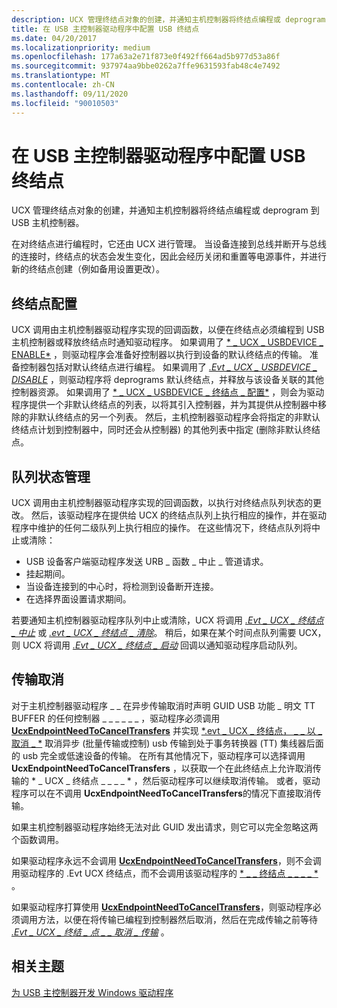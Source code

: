 ```yaml
---
description: UCX 管理终结点对象的创建，并通知主机控制器将终结点编程或 deprogram 到 USB 主机控制器。
title: 在 USB 主控制器驱动程序中配置 USB 终结点
ms.date: 04/20/2017
ms.localizationpriority: medium
ms.openlocfilehash: 177a63a2e71f873e0f492ff664ad5b977d53a86f
ms.sourcegitcommit: 937974aa9bbe0262a7ffe9631593fab48c4e7492
ms.translationtype: MT
ms.contentlocale: zh-CN
ms.lasthandoff: 09/11/2020
ms.locfileid: "90010503"
---
```

# <a name="configure-usb-endpoints-in-a-usb-host-controller-driver"></a>在 USB 主控制器驱动程序中配置 USB 终结点


UCX 管理终结点对象的创建，并通知主机控制器将终结点编程或 deprogram 到 USB 主机控制器。

在对终结点进行编程时，它还由 UCX 进行管理。 当设备连接到总线并断开与总线的连接时，终结点的状态会发生变化，因此会经历关闭和重置等电源事件，并进行新的终结点创建（例如备用设置更改）。

## <a name="endpoint-configuration"></a>终结点配置


UCX 调用由主机控制器驱动程序实现的回调函数，以便在终结点必须编程到 USB 主机控制器或释放终结点时通知驱动程序。 如果调用了 [* \_ UCX \_ USBDEVICE \_ ENABLE*](/windows-hardware/drivers/ddi/ucxusbdevice/nc-ucxusbdevice-evt_ucx_usbdevice_enable) ，则驱动程序会准备好控制器以执行到设备的默认终结点的传输。 准备控制器包括对默认终结点进行编程。 如果调用了 [*.Evt \_ UCX \_ USBDEVICE \_ DISABLE*](/windows-hardware/drivers/ddi/ucxusbdevice/nc-ucxusbdevice-evt_ucx_usbdevice_disable) ，则驱动程序将 deprograms 默认终结点，并释放与该设备关联的其他控制器资源。 如果调用了 [* \_ UCX \_ USBDEVICE \_ 终结点 \_ 配置*](/windows-hardware/drivers/ddi/ucxusbdevice/nc-ucxusbdevice-evt_ucx_usbdevice_endpoints_configure) ，则会为驱动程序提供一个非默认终结点的列表，以将其引入控制器，并为其提供从控制器中移除的非默认终结点的另一个列表。 然后，主机控制器驱动程序会将指定的非默认终结点计划到控制器中，同时还会从控制器) 的其他列表中指定 (删除非默认终结点。

## <a name="queue-state-management"></a>队列状态管理


UCX 调用由主机控制器驱动程序实现的回调函数，以执行对终结点队列状态的更改。 然后，该驱动程序在提供给 UCX 的终结点队列上执行相应的操作，并在驱动程序中维护的任何二级队列上执行相应的操作。 在这些情况下，终结点队列将中止或清除：

-   USB 设备客户端驱动程序发送 URB \_ 函数 \_ 中止 \_ 管道请求。
-   挂起期间。
-   当设备连接到的中心时，将检测到设备断开连接。
-   在选择界面设置请求期间。

若要通知主机控制器驱动程序队列中止或清除，UCX 将调用 [*.Evt \_ UCX \_ 终结点 \_ 中止*](/windows-hardware/drivers/ddi/ucxendpoint/nc-ucxendpoint-evt_ucx_endpoint_abort) 或 [*.evt \_ UCX \_ 终结点 \_ 清除*](/windows-hardware/drivers/ddi/ucxendpoint/nc-ucxendpoint-evt_ucx_endpoint_purge)。 稍后，如果在某个时间点队列需要 UCX，则 UCX 将调用 [*.Evt \_ UCX \_ 终结点 \_ 启动*](/windows-hardware/drivers/ddi/ucxendpoint/nc-ucxendpoint-evt_ucx_endpoint_start) 回调以通知驱动程序启动队列。

## <a name="transfer-cancellation"></a>传输取消


对于主机控制器驱动程序 \_ \_ 在异步传输取消时声明 GUID USB 功能 \_ 明文 TT BUFFER 的任何控制器 \_ \_ \_ \_ \_ \_ ，驱动程序必须调用 [**UcxEndpointNeedToCancelTransfers**](/windows-hardware/drivers/ddi/ucxendpoint/nf-ucxendpoint-ucxendpointneedtocanceltransfers) 并实现 [*.evt \_ UCX \_ 终结点， \_ \_ 以 \_ 取消 \_ *](/windows-hardware/drivers/ddi/ucxendpoint/nc-ucxendpoint-evt_ucx_endpoint_ok_to_cancel_transfers) 取消异步 (批量传输或控制) usb 传输到处于事务转换器 (TT) 集线器后面的 usb 完全或低速设备的传输。 在所有其他情况下，驱动程序可以选择调用 **UcxEndpointNeedToCancelTransfers** ，以获取一个在此终结点上允许取消传输的 * \_ UCX \_ 终结点 \_ \_ \_ \_ * ，然后驱动程序可以继续取消传输。 或者，驱动程序可以在不调用 **UcxEndpointNeedToCancelTransfers**的情况下直接取消传输。

如果主机控制器驱动程序始终无法对此 GUID 发出请求，则它可以完全忽略这两个函数调用。

如果驱动程序永远不会调用 [**UcxEndpointNeedToCancelTransfers**](/windows-hardware/drivers/ddi/ucxendpoint/nf-ucxendpoint-ucxendpointneedtocanceltransfers)，则不会调用驱动程序的 .Evt UCX 终结点，而不会调用该驱动程序的 [* \_ \_ 终结点 \_ \_ \_ \_ *](/windows-hardware/drivers/ddi/ucxendpoint/nc-ucxendpoint-evt_ucx_endpoint_ok_to_cancel_transfers) 。

如果驱动程序打算使用 [**UcxEndpointNeedToCancelTransfers**](/windows-hardware/drivers/ddi/ucxendpoint/nf-ucxendpoint-ucxendpointneedtocanceltransfers)，则驱动程序必须调用方法，以便在将传输已编程到控制器然后取消，然后在完成传输之前等待 [*.Evt \_ UCX \_ 终结 \_ 点 \_ \_ 取消 \_ 传输*](/windows-hardware/drivers/ddi/ucxendpoint/nc-ucxendpoint-evt_ucx_endpoint_ok_to_cancel_transfers) 。

## <a name="related-topics"></a>相关主题
[为 USB 主控制器开发 Windows 驱动程序](developing-windows-drivers-for-usb-host-controllers.md)